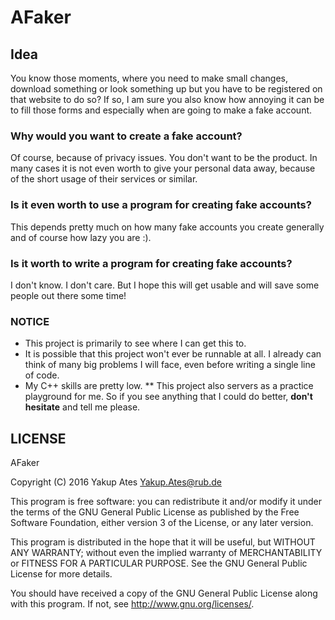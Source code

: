 # AFaker
## Idea
You know those moments, where you need to make small changes, download something
or look something up but you have to be registered on that website to do so?
If so, I am sure you also know how annoying it can be to fill those forms and
especially when are going to make a fake account.

### Why would you want to create a fake account?
Of course, because of privacy issues. You don't want to be the product. In many
cases it is not even worth to give your personal data away, because of the short
usage of their services or similar.

### Is it even worth to use a program for creating fake accounts?
This depends pretty much on how many fake accounts you create generally and of
course how lazy you are :).

### Is it worth to write a program for creating fake accounts?
I don't know. I don't care. But I hope this will get usable and will save some
people out there some time!

### NOTICE
* This project is primarily to see where I can get this to.
* It is possible that this project won't ever be runnable at all. I already can
think of many big problems I will face, even before writing a single line of code.
* My C++ skills are pretty low.
** This project also servers as a practice playground for me. So if you see
anything that I could do better, __don't hesitate__ and tell me please.

## LICENSE
AFaker

Copyright (C) 2016 Yakup Ates <Yakup.Ates@rub.de>

This program is free software: you can redistribute it and/or modify
it under the terms of the GNU General Public License as published by
the Free Software Foundation, either version 3 of the License, or
any later version.

This program is distributed in the hope that it will be useful,
but WITHOUT ANY WARRANTY; without even the implied warranty of
MERCHANTABILITY or FITNESS FOR A PARTICULAR PURPOSE.  See the
GNU General Public License for more details.

You should have received a copy of the GNU General Public License
along with this program.  If not, see <http://www.gnu.org/licenses/>.